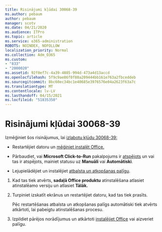 ```yaml
---
title: Risinājumi kļūdai 30068-39
ms.author: pebaum
author: pebaum
manager: scotv
ms.date: 04/21/2020
ms.audience: ITPro
ms.topic: article
ms.service: o365-administration
ROBOTS: NOINDEX, NOFOLLOW
localization_priority: Normal
ms.collection: Adm_O365
ms.custom:
- "833"
- "2000020"
ms.assetid: 92f0ef7c-4a39-4885-994d-473a4d13accd
ms.openlocfilehash: 5f9c9ae86f0f80a209444bb161e763a2fbceddeb
ms.sourcegitcommit: 8bc60ec34bc1e40685e3976576e04a2623f63a7c
ms.translationtype: MT
ms.contentlocale: lv-LV
ms.lasthandoff: 04/15/2021
ms.locfileid: "51835350"
---
```

# <a name="solutions-for-error-30068-39"></a>Risinājumi kļūdai 30068-39

Izmēģiniet šos risinājumus, lai [izlabotu kļūdu 30068-39:](https://support.office.com/article/963ca3e4-217a-4c16-9c02-ff946548357b?wt.mc_id=Alchemy_ClientDIA)
  
- Restartējiet datoru un [mēģiniet instalēt Office.](https://portal.office.com/OLS/MySoftware.aspx)

- Pārbaudiet, vai **Microsoft Click-to-Run** pakalpojums ir [atspējots](https://support.office.com/article/963ca3e4-217a-4c16-9c02-ff946548357b?wt.mc_id=Alchemy_ClientDIA) un vai tas ir atspējots, mainiet statusu uz **Manuāli** vai **Automātiski**.

- Lejupielādējiet un instalējiet [atbalsta un atkopšanas palīgu](https://aka.ms/SARA-OfficeUninstall-Alchemy).

1. Kad tas tiek atvērts, **sadaļā Office produktu** atinstalēšana atlasiet atinstalēamo versiju un atlasiet **Tālāk.**

2. Turpiniet izskatīt ekrānus un restartējiet datoru, kad tas tiek prasīts.

    Pēc restartēšanas atbalsta un atkopšanas palīgs automātiski tiek atvērts atkārtoti, lai pabeigtu atinstalēšanas procesu.

3. Izpildiet pārējos norādījumus un atkārtoti [instalējiet Office](https://portal.office.com/OLS/MySoftware.aspx) vai aizveriet palīgu.
